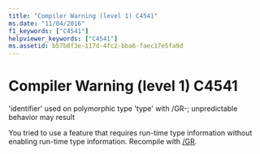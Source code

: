 ```yaml
---
title: "Compiler Warning (level 1) C4541"
ms.date: "11/04/2016"
f1_keywords: ["C4541"]
helpviewer_keywords: ["C4541"]
ms.assetid: b57b8f3e-117d-4fc2-bba6-faec17e5fa9d
---
```

# Compiler Warning (level 1) C4541

'identifier' used on polymorphic type 'type' with /GR-; unpredictable behavior may result

You tried to use a feature that requires run-time type information without enabling run-time type information. Recompile with [/GR](../../build/reference/gr-enable-run-time-type-information.md).